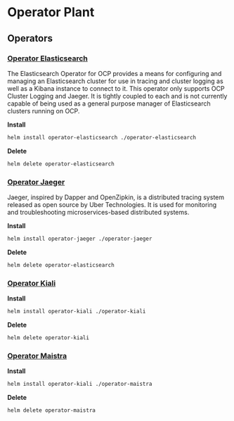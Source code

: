 # Operator Plant

## Operators

### [Operator Elasticsearch](./operator-elasticsearch)
The Elasticsearch Operator for OCP provides a means for configuring and managing an Elasticsearch cluster for use in tracing and cluster logging as well as a Kibana instance to connect to it. This operator only supports OCP Cluster Logging and Jaeger. It is tightly coupled to each and is not currently capable of being used as a general purpose manager of Elasticsearch clusters running on OCP.

__Install__
```sh
helm install operator-elasticsearch ./operator-elasticsearch
```

__Delete__
```sh
helm delete operator-elasticsearch
```

### [Operator Jaeger](./operator-jaeger)
Jaeger, inspired by Dapper and OpenZipkin, is a distributed tracing system released as open source by Uber Technologies. It is used for monitoring and troubleshooting microservices-based distributed systems.

__Install__
```sh
helm install operator-jaeger ./operator-jaeger
```

__Delete__
```sh
helm delete operator-elasticsearch
```

### [Operator Kiali](./operator-kiali)

__Install__
```sh
helm install operator-kiali ./operator-kiali
```

__Delete__
```sh
helm delete operator-kiali
```

### [Operator Maistra](./operator-maistra)

__Install__
```sh
helm install operator-kiali ./operator-maistra
```

__Delete__
```sh
helm delete operator-maistra
```